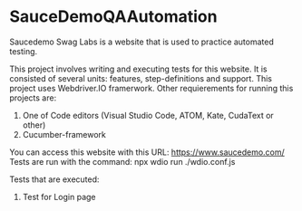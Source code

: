 # SauceDemoQAAutomation 

Saucedemo Swag Labs is a website that is used to practice automated testing. 

This project involves writing and executing tests for this website. It is consisted of several units: features, step-definitions and support.
This project uses Webdriver.IO framerwork. Other requierements for running this projects are: 

1. One of Code editors (Visual Studio Code, ATOM, Kate, CudaText or other)
2. Cucumber-framework 

You can access this website with this URL: https://www.saucedemo.com/ 
Tests are run with the command: npx wdio run ./wdio.conf.js 

Tests that are executed: 
1. Test for Login page

